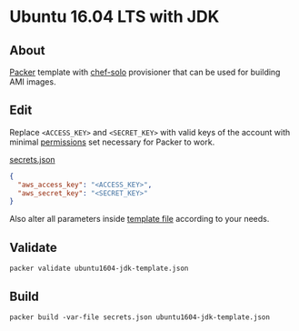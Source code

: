 Ubuntu 16.04 LTS with JDK
=========================

About
-----

[Packer](https://www.packer.io/docs/index.html) template with [chef-solo](https://docs.chef.io/chef_solo.html) provisioner that can be used for building AMI images.

Edit
----

Replace `<ACCESS_KEY>` and `<SECRET_KEY>` with valid keys of the account with minimal [permissions](https://www.packer.io/docs/builders/amazon.html#iam-task-or-instance-role) set necessary for Packer to work.

[secrets.json](../ubuntu1604-jdk-template/secrets.json)

```json
{
  "aws_access_key": "<ACCESS_KEY>",
  "aws_secret_key": "<SECRET_KEY>"
}
```

Also alter all parameters inside [template file](../ubuntu1604-jdk-template/ubuntu1604-jdk-template.json) according to your needs.

Validate
--------

```plain
packer validate ubuntu1604-jdk-template.json
```

Build
-----

```plain
packer build -var-file secrets.json ubuntu1604-jdk-template.json
```
